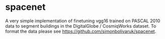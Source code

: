 # spacenet
A very simple implementation of finetuning vgg16 trained on PASCAL 2010 data to segment buildings in the DigitalGlobe / CosmiqWorks dataset. To format the data please see https://github.com/simonbolivaruk/spacenet.
